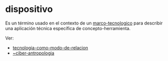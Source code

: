 # dispositivo

Es un término usado en el contexto de un [marco-tecnologico](marco-tecnologico.md) para describir una aplicación técnica específica de concepto-herramienta.

Ver:

* [tecnologia-como-modo-de-relacion](tecnologia-como-modo-de-relacion.md)
* [~ciber-antropologia](~ciber-antropologia.md)
